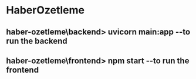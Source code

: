 ﻿# HaberOzetleme

## haber-ozetleme\backend> uvicorn main:app --to run the backend
## haber-ozetleme\frontend> npm start --to run the frontend 
